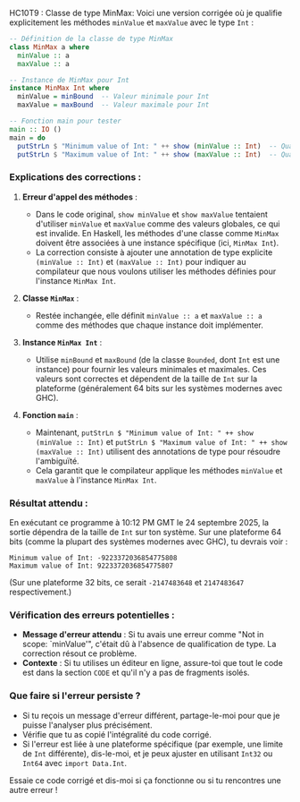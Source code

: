 HC10T9 : Classe de type MinMax:
Voici une version corrigée où je qualifie explicitement les méthodes `minValue` et `maxValue` avec le type `Int` :

```haskell
-- Définition de la classe de type MinMax
class MinMax a where
  minValue :: a
  maxValue :: a

-- Instance de MinMax pour Int
instance MinMax Int where
  minValue = minBound  -- Valeur minimale pour Int
  maxValue = maxBound  -- Valeur maximale pour Int

-- Fonction main pour tester
main :: IO ()
main = do
  putStrLn $ "Minimum value of Int: " ++ show (minValue :: Int)  -- Qualification explicite avec Int
  putStrLn $ "Maximum value of Int: " ++ show (maxValue :: Int)  -- Qualification explicite avec Int
```

### Explications des corrections :
1. **Erreur d'appel des méthodes** :
   - Dans le code original, `show minValue` et `show maxValue` tentaient d'utiliser `minValue` et `maxValue` comme des valeurs globales, ce qui est invalide. En Haskell, les méthodes d'une classe comme `MinMax` doivent être associées à une instance spécifique (ici, `MinMax Int`).
   - La correction consiste à ajouter une annotation de type explicite `(minValue :: Int)` et `(maxValue :: Int)` pour indiquer au compilateur que nous voulons utiliser les méthodes définies pour l'instance `MinMax Int`.

2. **Classe `MinMax`** :
   - Restée inchangée, elle définit `minValue :: a` et `maxValue :: a` comme des méthodes que chaque instance doit implémenter.

3. **Instance `MinMax Int`** :
   - Utilise `minBound` et `maxBound` (de la classe `Bounded`, dont `Int` est une instance) pour fournir les valeurs minimales et maximales. Ces valeurs sont correctes et dépendent de la taille de `Int` sur la plateforme (généralement 64 bits sur les systèmes modernes avec GHC).

4. **Fonction `main`** :
   - Maintenant, `putStrLn $ "Minimum value of Int: " ++ show (minValue :: Int)` et `putStrLn $ "Maximum value of Int: " ++ show (maxValue :: Int)` utilisent des annotations de type pour résoudre l'ambiguïté.
   - Cela garantit que le compilateur applique les méthodes `minValue` et `maxValue` à l'instance `MinMax Int`.

### Résultat attendu :
En exécutant ce programme à 10:12 PM GMT le 24 septembre 2025, la sortie dépendra de la taille de `Int` sur ton système. Sur une plateforme 64 bits (comme la plupart des systèmes modernes avec GHC), tu devrais voir :
```
Minimum value of Int: -9223372036854775808
Maximum value of Int: 9223372036854775807
```
(Sur une plateforme 32 bits, ce serait `-2147483648` et `2147483647` respectivement.)

### Vérification des erreurs potentielles :
- **Message d'erreur attendu** : Si tu avais une erreur comme "Not in scope: `minValue'", c'était dû à l'absence de qualification de type. La correction résout ce problème.
- **Contexte** : Si tu utilises un éditeur en ligne, assure-toi que tout le code est dans la section `CODE` et qu'il n'y a pas de fragments isolés.

### Que faire si l'erreur persiste ?
- Si tu reçois un message d'erreur différent, partage-le-moi pour que je puisse l'analyser plus précisément.
- Vérifie que tu as copié l'intégralité du code corrigé.
- Si l'erreur est liée à une plateforme spécifique (par exemple, une limite de `Int` différente), dis-le-moi, et je peux ajuster en utilisant `Int32` ou `Int64` avec `import Data.Int`.

Essaie ce code corrigé et dis-moi si ça fonctionne ou si tu rencontres une autre erreur !
